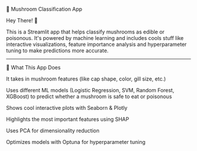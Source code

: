 🍄 Mushroom Classification App

Hey There! 👋

This is a Streamlit app that helps classify mushrooms as edible or poisonous. It's powered by machine learning and includes cools stuff like interactive visualizations, feature importance analysis and hyperparameter tuning to make predictions more accurate.

---

🚀 What This App Does

It takes in mushroom features (like cap shape, color, gill size, etc.)

Uses different ML models (Logistic Regression, SVM, Random Forest, XGBoost) to predict whether a mushroom is safe to eat or poisonous

Shows cool interactive plots with Seaborn & Plotly

Highlights the most important features using SHAP

Uses PCA for dimensionality reduction

Optimizes models with Optuna for hyperparameter tuning
